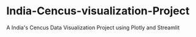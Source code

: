 # India-Cencus-visualization-Project
A India's Cencus Data Visualization Project using Plotly and Streamlit
